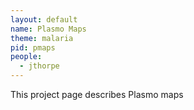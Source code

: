 ```yaml
---
layout: default
name: Plasmo Maps
theme: malaria
pid: pmaps
people:
  - jthorpe
---
```


This project page describes Plasmo maps

